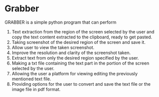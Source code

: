 # Grabber

GRABBER is a simple python program that can perform 
  
  1) Text extraction from the region of the screen selected by the user and copy the text content extracted to the clipboard, ready to get pasted.
  2) Taking screenshot of the desired region of the screen and save it.
  3) Allow user to view the taken screenshot.
  4) Improve the resolution and clarity of the screenshot taken.
  5) Extract text from only the desired region specified by the user. 
  6) Making a txt file containing the text part in the portion of the screen selected by the user.
  7) Allowing the user a platform for viewing editing the previously mentioned text file. 
  8) Providing options for the user to convert and save the text file or the image file in pdf format.
